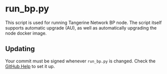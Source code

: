 # run_bp.py

This script is used for running Tangerine Network BP node. The script itself
supports automatic upgrade (AU), as well as automatically upgrading the node
docker image.

## Updating

Your commit must be signed whenever `run_bp.py` is changed. Check the [GitHub Help](https://help.github.com/en/articles/signing-commits) to set it up.
